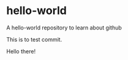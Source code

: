 # hello-world
A hello-world repository to learn about github

This is to test commit.

Hello there!
